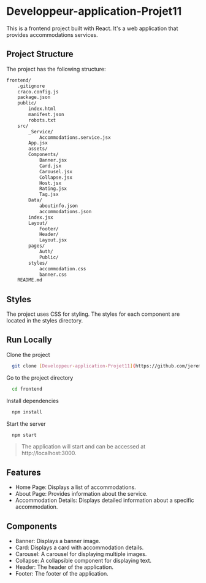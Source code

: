 # Developpeur-application-Projet11
This is a frontend project built with React. It's a web application that provides accommodations services.


## Project Structure

The project has the following structure:
```bash
frontend/
    .gitignore
    craco.config.js
    package.json
    public/
        index.html
        manifest.json
        robots.txt
    src/
        _Service/
            Accommodations.service.jsx
        App.jsx
        assets/
        Components/
            Banner.jsx
            Card.jsx
            Carousel.jsx
            Collapse.jsx
            Host.jsx
            Rating.jsx
            Tag.jsx
        Data/
            aboutinfo.json
            accommodations.json
        index.jsx
        Layout/
            Footer/
            Header/
            Layout.jsx
        pages/
            Auth/
            Public/
        styles/
            accommodation.css
            banner.css
    README.md
```
## Styles
The project uses CSS for styling. The styles for each component are located in the styles directory.


## Run Locally

Clone the project

```bash
  git clone [Developpeur-application-Projet11](https://github.com/jeremydlny/Developpeur-application-Projet11)
```

Go to the project directory

```bash
  cd frontend
```

Install dependencies

```bash
  npm install
```

Start the server

```bash
  npm start
```

> The application will start and can be accessed at http://localhost:3000. 

## Features

- Home Page: Displays a list of accommodations.
- About Page: Provides information about the service.
- Accommodation Details: Displays detailed information about a specific accommodation.

## Components

- Banner: Displays a banner image.
- Card: Displays a card with accommodation details.
- Carousel: A carousel for displaying multiple images.
- Collapse: A collapsible component for displaying text.
- Header: The header of the application.
- Footer: The footer of the application.
